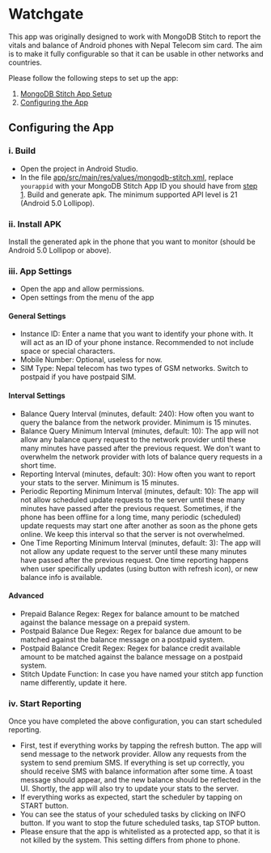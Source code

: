 # Watchgate
This app was originally designed to work with MongoDB Stitch to report the vitals and balance of Android phones with Nepal Telecom sim card. The aim is to make it fully configurable so that it can be usable in other networks and countries.

Please follow the following steps to set up the app:

1. [MongoDB Stitch App Setup](mongodb-stitch/README.md)
2. [Configuring the App](#configuring-the-app)

## Configuring the App
### i. Build
- Open the project in Android Studio.
- In the file [app/src/main/res/values/mongodb-stitch.xml](app/src/main/res/values/mongodb-stitch.xml), replace `yourappid` with your MongoDB Stitch App ID you should have from [step 1](mongodb-stitch/README.md).
Build and generate apk. The minimum supported API level is 21 (Android 5.0 Lollipop).

### ii. Install APK
Install the generated apk in the phone that you want to monitor (should be Android 5.0 Lollipop or above).

### iii. App Settings
- Open the app and allow permissions.
- Open settings from the menu of the app
#### General Settings
- Instance ID: Enter a name that you want to identify your phone with. It will act as an ID of your phone instance. Recommended to not include space or special characters. 
- Mobile Number: Optional, useless for now.
- SIM Type: Nepal telecom has two types of GSM networks. Switch to postpaid if you have postpaid SIM.

#### Interval Settings
- Balance Query Interval (minutes, default: 240): How often you want to query the balance from the network provider. Minimum is 15 minutes.
- Balance Query Minimum Interval (minutes, default: 10): The app will not allow any balance query request to the network provider until these many minutes have passed after the previous request. We don't want to overwhelm the network provider with lots of balance query requests in a short time.
- Reporting Interval (minutes, default: 30): How often you want to report your stats to the server. Minimum is 15 minutes.
- Periodic Reporting Minimum Interval (minutes, default: 10): The app will not allow scheduled update requests to the server until these many minutes have passed after the previous request. Sometimes, if the phone has been offline for a long time, many periodic (scheduled) update requests may start one after another as soon as the phone gets online. We keep this interval so that the server is not overwhelmed.
- One Time Reporting Minimum Interval (minutes, default: 3): The app will not allow any update request to the server until these many minutes have passed after the previous request. One time reporting happens when user specifically updates (using button with refresh icon), or new balance info is available.

#### Advanced
- Prepaid Balance Regex: Regex for balance amount to be matched against the balance message on a prepaid system.
- Postpaid Balance Due Regex: Regex for balance due amount to be matched against the balance message on a postpaid system.
- Postpaid Balance Credit Regex: Regex for balance credit available amount to be matched against the balance message on a postpaid system.
- Stitch Update Function: In case you have named your stitch app function name differently, update it here.

### iv. Start Reporting
Once you have completed the above configuration, you can start scheduled reporting.
- First, test if everything works by tapping the refresh button. The app will send message to the network provider. Allow any requests from the system to send premium SMS. If everything is set up correctly, you should receive SMS with balance information after some time. A toast message should appear, and the new balance should be reflected in the UI. Shortly, the app will also try to update your stats to the server.
- If everything works as expected, start the scheduler by tapping on START button.
- You can see the status of your scheduled tasks by clicking on INFO button. If you want to stop the future scheduled tasks, tap STOP button.
- Please ensure that the app is whitelisted as a protected app, so that it is not killed by the system. This setting differs from phone to phone.
